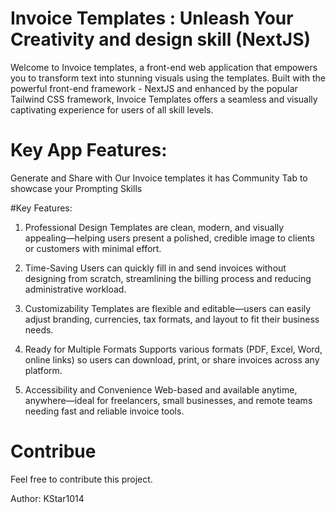 # Invoice Templates : Unleash Your Creativity and design skill (NextJS)



Welcome to Invoice templates, a front-end web application that empowers you to transform text into stunning visuals using the templates. Built with the powerful front-end framework - NextJS and enhanced by the popular Tailwind CSS framework, Invoice Templates offers a seamless and visually captivating experience for users of all skill levels.

# Key App Features:
Generate and Share with Our Invoice templates
it has Community Tab to showcase your Prompting Skills


#Key Features:

1. Professional Design
Templates are clean, modern, and visually appealing—helping users present a polished, credible image to clients or customers with minimal effort.

2. Time-Saving
Users can quickly fill in and send invoices without designing from scratch, streamlining the billing process and reducing administrative workload.

3. Customizability
Templates are flexible and editable—users can easily adjust branding, currencies, tax formats, and layout to fit their business needs.

4. Ready for Multiple Formats
Supports various formats (PDF, Excel, Word, online links) so users can download, print, or share invoices across any platform.

5. Accessibility and Convenience
Web-based and available anytime, anywhere—ideal for freelancers, small businesses, and remote teams needing fast and reliable invoice tools.

# Contribue

Feel free to contribute this project.

Author: KStar1014